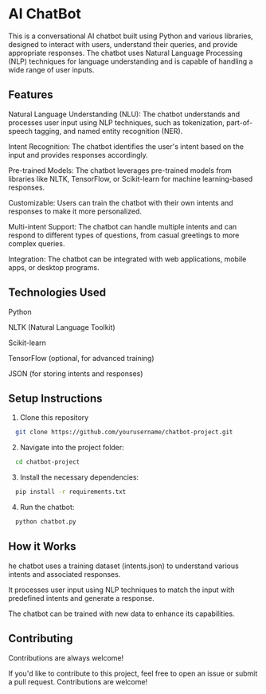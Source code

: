 
# AI ChatBot

This is a conversational AI chatbot built using Python and various libraries, designed to interact with users, understand their queries, and provide appropriate responses. The chatbot uses Natural Language Processing (NLP) techniques for language understanding and is capable of handling a wide range of user inputs.


## Features

Natural Language Understanding (NLU): The chatbot understands and processes user input using NLP techniques, such as tokenization, part-of-speech tagging, and named entity recognition (NER).

Intent Recognition: The chatbot identifies the user's intent based on the input and provides responses accordingly.

Pre-trained Models: The chatbot leverages pre-trained models from libraries like NLTK, TensorFlow, or Scikit-learn for machine learning-based responses.

Customizable: Users can train the chatbot with their own intents and responses to make it more personalized.

Multi-intent Support: The chatbot can handle multiple intents and can respond to different types of questions, from casual greetings to more complex queries.

Integration: The chatbot can be integrated with web applications, mobile apps, or desktop programs.


## Technologies Used

Python

NLTK (Natural Language Toolkit)

Scikit-learn

TensorFlow (optional, for advanced training)

JSON (for storing intents and responses)



## Setup Instructions

1) Clone this repository

```bash
  git clone https://github.com/yourusername/chatbot-project.git

```
2) Navigate into the project folder:

```bash
  cd chatbot-project

```
3) Install the necessary dependencies:


```bash
  pip install -r requirements.txt

```
4) Run the chatbot:
```bash
  python chatbot.py

```








## How it Works

he chatbot uses a training dataset (intents.json) to understand various intents and associated responses.

It processes user input using NLP techniques to match the input with predefined intents and generate a response.

The chatbot can be trained with new data to enhance its capabilities.


## Contributing

Contributions are always welcome!

If you'd like to contribute to this project, feel free to open an issue or submit a pull request. Contributions are welcome!

